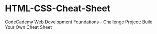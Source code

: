 # HTML-CSS-Cheat-Sheet
CodeCademy Web Development Foundations - Challenge Project: Build Your Own Cheat Sheet
